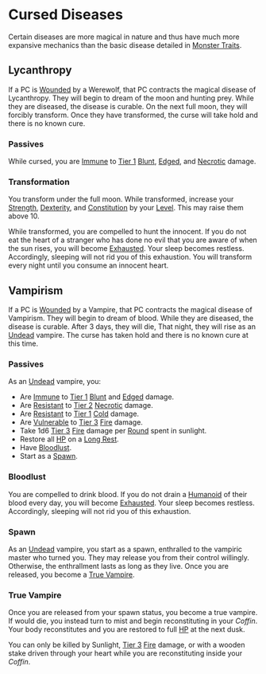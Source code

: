 # Cursed Diseases

Certain diseases are more magical in nature and thus have much more expansive mechanics than the basic disease detailed in [Monster Traits](Monster%20Traits.md).

## Lycanthropy

If a PC is [Wounded](../../Game%20Procedures/Conditions/Wounded.md) by a Werewolf, that PC contracts the magical disease of Lycanthropy. They will begin to dream of the moon and hunting prey. While they are diseased, the disease is curable. On the next full moon, they will forcibly transform. Once they have transformed, the curse will take hold and there is no known cure.

### Passives

While cursed, you are [Immune](../../Game%20Procedures/Conditions/Immune.md) to [Tier 1](../../Game%20Procedures/Combat/Damage/Damage%20Tiers/Tier%201.md) [Blunt](../../Game%20Procedures/Combat/Damage/Damage%20Types/Blunt.md), [Edged](../../Game%20Procedures/Combat/Damage/Damage%20Types/Edged.md), and [Necrotic](../../Game%20Procedures/Combat/Damage/Damage%20Types/Necrotic.md) damage.

### Transformation

You transform under the full moon. While transformed, increase your [Strength](../../Player%20Characters/The%20Ability%20Scores/Strength.md), [Dexterity](../../Player%20Characters/The%20Ability%20Scores/Dexterity.md), and [Constitution](../../Player%20Characters/The%20Ability%20Scores/Constitution.md) by your [Level](../../Player%20Characters/Progression/Level.md). This may raise them above 10.

While transformed, you are compelled to hunt the innocent. If you do not eat the heart of a stranger who has done no evil that you are aware of when the sun rises, you will become [Exhausted](../../Game%20Procedures/Conditions/Exhausted.md). Your sleep becomes restless. Accordingly, sleeping will not rid you of this exhaustion. You will transform every night until you consume an innocent heart.

## Vampirism

If a PC is [Wounded](../../Game%20Procedures/Conditions/Wounded.md) by a Vampire, that PC contracts the magical disease of Vampirism. They will begin to dream of blood. While they are diseased, the disease is curable. After 3 days, they will die, That night, they will rise as an [Undead](../Creature%20Types/Undead.md) vampire. The curse has taken hold and there is no known cure at this time.

### Passives

As an [Undead](../Creature%20Types/Undead.md) vampire, you:

- Are [Immune](../../Game%20Procedures/Conditions/Immune.md) to [Tier 1](../../Game%20Procedures/Combat/Damage/Damage%20Tiers/Tier%201.md) [Blunt](../../Game%20Procedures/Combat/Damage/Damage%20Types/Blunt.md) and [Edged](../../Game%20Procedures/Combat/Damage/Damage%20Types/Edged.md) damage.
- Are [Resistant](../../Game%20Procedures/Conditions/Resistant.md) to [Tier 2](../../Game%20Procedures/Combat/Damage/Damage%20Tiers/Tier%203.md) [Necrotic](../../Game%20Procedures/Combat/Damage/Damage%20Types/Necrotic.md) damage.
- Are [Resistant](../../Game%20Procedures/Conditions/Resistant.md) to [Tier 1](../../Game%20Procedures/Combat/Damage/Damage%20Tiers/Tier%202.md) [Cold](../../Game%20Procedures/Combat/Damage/Damage%20Types/Cold.md) damage.
- Are [Vulnerable](../../Game%20Procedures/Conditions/Vulnerable.md) to [Tier 3](../../Game%20Procedures/Combat/Damage/Damage%20Tiers/Tier%203.md) [Fire](../../Magic/Spells/Spell%20Domains/Fire.md) damage.
- Take 1d6 [Tier 3](../../Game%20Procedures/Combat/Damage/Damage%20Tiers/Tier%203.md) [Fire](../../Game%20Procedures/Combat/Damage/Damage%20Types/Fire.md) damage per [Round](../../Game%20Procedures/Core%20Procedures/Round.md) spent in sunlight.
- Restore all [HP](../../Player%20Characters/Derived%20Statistics/Hit%20Points.md) on a [Long Rest](../../Game%20Procedures/Core%20Procedures/Resting.md#Long%20Rest).
- Have [Bloodlust](#Bloodlust).
- Start as a [Spawn](#Spawn).

### Bloodlust

You are compelled to drink blood. If you do not drain a [Humanoid](../Creature%20Types/Humanoid.md) of their blood every day, you will become [Exhausted](../../Game%20Procedures/Conditions/Exhausted.md). Your sleep becomes restless. Accordingly, sleeping will not rid you of this exhaustion.

### Spawn

As an [Undead](../Creature%20Types/Undead.md) vampire, you start as a spawn, enthralled to the vampiric master who turned you. They may release you from their control willingly. Otherwise, the enthrallment lasts as long as they live. Once you are released, you become a [True Vampire](#True%20Vampire).

### True Vampire

Once you are released from your spawn status, you become a true vampire. If would die, you instead turn to mist and begin reconstituting in your *Coffin*. Your body reconstitutes and you are restored to full [HP](../../Player%20Characters/Derived%20Statistics/Hit%20Points.md) at the next dusk.

You can only be killed by Sunlight, [Tier 3](../../Game%20Procedures/Combat/Damage/Damage%20Tiers/Tier%203.md) [Fire](../../Game%20Procedures/Combat/Damage/Damage%20Types/Fire.md) damage, or with a wooden stake driven through your heart while you are reconstituting inside your *Coffin*.
